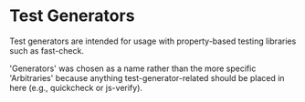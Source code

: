 # Test Generators

Test generators are intended for usage with property-based testing libraries such as fast-check.

'Generators' was chosen as a name rather than the more specific 'Arbitraries' because anything test-generator-related should be placed in here (e.g., quickcheck or js-verify).